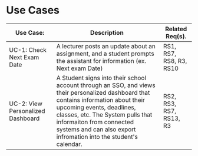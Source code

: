# Use Cases

| Use Case: | Description | Related Req(s). |
|-----------|-------------|-----------------|
| UC-1: Check Next Exam Date | A lecturer posts an update about an assignment, and a student prompts the assistant for information (ex. Next exam Date) | RS1, RS7, RS8, R3, RS10 |
| UC-2: View Personalized Dashboard | A Student signs into their school account through an SSO, and views their personalized dashboard that contains information about their upcoming events, deadlines, classes, etc. The System pulls that informaiton from connected systems and can also export infromation into the student's calendar. | RS2, RS3, RS7, RS13, R3 |



